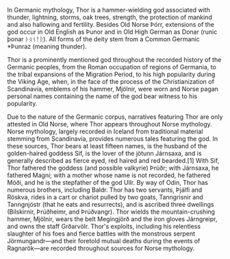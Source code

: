 In Germanic mythology, Thor is a hammer-wielding god associated with thunder, lightning, storms, oak trees, strength,
the protection of mankind and also hallowing and fertility. Besides Old Norse Þórr, extensions of the god occur in Old English as Þunor and in Old High German as Donar (runic þonar ᚦᛟᚾᚨᚱ). All forms of the deity stem from a Common Germanic *Þunraz (meaning thunder).

Thor is a prominently mentioned god throughout the recorded history of the Germanic peoples, from the Roman occupation of regions of Germania, 
to the tribal expansions of the Migration Period, to his high popularity during the Viking Age, when, in the face of the process of the Christianization of Scandinavia, emblems of his hammer, Mjölnir, were worn and Norse pagan personal names containing the name of the god bear witness to his popularity.

Due to the nature of the Germanic corpus, narratives featuring Thor are only attested in Old Norse, where Thor appears throughout Norse mythology.
Norse mythology, largely recorded in Iceland from traditional material stemming from Scandinavia, provides numerous tales featuring the god. 
In these sources, Thor bears at least fifteen names, is the husband of the golden-haired goddess Sif, is the lover of the jötunn Járnsaxa, 
and is generally described as fierce eyed, red haired and red bearded.[1] With Sif, Thor fathered the goddess (and possible valkyrie) Þrúðr; 
with Járnsaxa, he fathered Magni; with a mother whose name is not recorded, he fathered Móði, and he is the stepfather of the god Ullr.
By way of Odin, Thor has numerous brothers, including Baldr. Thor has two servants, Þjálfi and Röskva, rides in a cart or chariot pulled by two goats,
Tanngrisnir and Tanngnjóstr (that he eats and resurrects), and is ascribed three dwellings (Bilskirnir, Þrúðheimr, and Þrúðvangr).
Thor wields the mountain-crushing hammer, Mjölnir, wears the belt Megingjörð and the iron gloves Járngreipr, and owns the staff Grðarvölr.
Thor's exploits, including his relentless slaughter of his foes and fierce battles with the monstrous serpent Jörmungandr—and their foretold mutual deaths
during the events of Ragnarök—are recorded throughout sources for Norse mythology.